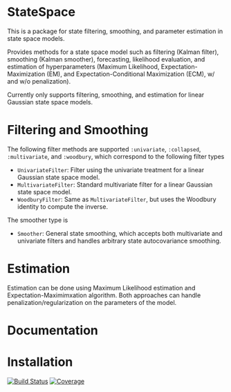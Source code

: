 # StateSpace

This is a package for state filtering, smoothing, and parameter estimation in state space models.

Provides methods for a state space model such as filtering (Kalman filter), smoothing (Kalman smoother), forecasting, likelihood evaluation, and estimation of hyperparameters (Maximum Likelihood, Expectation-Maximization (EM), and Expectation-Conditional Maximization (ECM), w/ and w/o penalization).

Currently only supports filtering, smoothing, and estimation for linear Gaussian state space models.

# Filtering and Smoothing

The following filter methods are supported `:univariate`, `:collapsed`, `:multivariate`, and `:woodbury`, which correspond to the following filter types

- `UnivariateFilter`: Filter using the univariate treatment for a linear Gaussian state space model.
- `MultivariateFilter`: Standard multivariate filter for a linear Gaussian state space model.
- `WoodburyFilter`: Same as `MultivariateFilter`, but uses the Woodbury identity to compute the inverse.

The smoother type is

- `Smoother`: General state smoothing, which accepts both multivariate and univariate filters and handles arbitrary state autocovariance smoothing.

# Estimation

Estimation can be done using Maximum Likelihood estimation and Expectation-Maximimxation algorithm. Both approaches can handle penalization/regularization on the parameters of the model.

# Documentation

# Installation

[![Build Status](https://github.com/qntwrsm/StateSpace.jl/actions/workflows/CI.yml/badge.svg?branch=main)](https://github.com/qntwrsm/StateSpace.jl/actions/workflows/CI.yml?query=branch%3Amain)
[![Coverage](https://codecov.io/gh/qntwrsm/StateSpace.jl/branch/main/graph/badge.svg)](https://codecov.io/gh/qntwrsm/StateSpace.jl)
